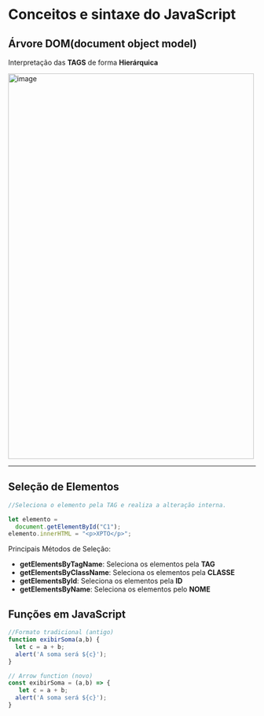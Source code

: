 # Conceitos e sintaxe do JavaScript

## Árvore DOM(document object model)
Interpretação das **TAGS** de forma **Hierárquica**

<img width="500" height="783" alt="image" src="https://github.com/user-attachments/assets/a745f4a1-95d9-43c4-98e3-46ca8e1a0239" />

---
## Seleção de Elementos

```js
//Seleciona o elemento pela TAG e realiza a alteração interna.

let elemento =
  document.getElementById("C1");
elemento.innerHTML = "<p>XPTO</p>";
```
Principais Métodos de Seleção:

- **getElementsByTagName**: Seleciona os elementos pela **TAG**
- **getElementsByClassName**: Seleciona os elementos pela **CLASSE**
- **getElementsById**: Seleciona os elementos pela **ID**
- **getElementsByName**: Seleciona os elementos pelo **NOME**

## Funções em JavaScript

```js
//Formato tradicional (antigo)
function exibirSoma(a,b) {
  let c = a + b;
  alert('A soma será ${c}');
}
```
```js
// Arrow function (novo)
const exibirSoma = (a,b) => {
   let c = a + b;
  alert('A soma será ${c}');
}
```
